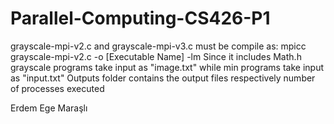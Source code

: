 # Parallel-Computing-CS426-P1
grayscale-mpi-v2.c and grayscale-mpi-v3.c must be compile as: mpicc grayscale-mpi-v2.c -o [Executable Name] -lm 
Since it includes Math.h
grayscale programs take input as "image.txt" while min programs take input as "input.txt"
Outputs folder contains the output files respectively number of processes executed

Erdem Ege Maraşlı
